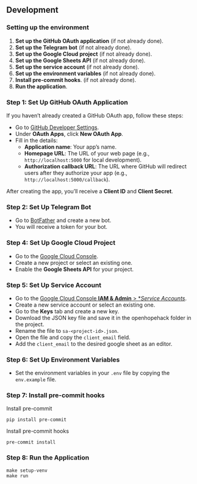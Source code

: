 
## Development

### Setting up the environment

1. **Set up the GitHub OAuth application** (if not already done).
2. **Set up the Telegram bot** (if not already done).
3. **Set up the Google Cloud project** (if not already done).
4. **Set up the Google Sheets API** (if not already done).
5. **Set up the service account** (if not already done).
6. **Set up the environment variables** (if not already done).
7. **Install pre-commit hooks**. (if not already done).
8. **Run the application**.

### Step 1: Set Up GitHub OAuth Application

If you haven’t already created a GitHub OAuth app, follow these steps:

- Go to [GitHub Developer Settings](https://github.com/settings/developers).
- Under **OAuth Apps**, click **New OAuth App**.
- Fill in the details:
  - **Application name**: Your app’s name.
  - **Homepage URL**: The URL of your web page (e.g., `http://localhost:5000` for local development).
  - **Authorization callback URL**: The URL where GitHub will redirect users after they authorize your app (e.g., `http://localhost:5000/callback`).

After creating the app, you’ll receive a **Client ID** and **Client Secret**.

### Step 2: Set Up Telegram Bot

- Go to [BotFather](https://t.me/botfather) and create a new bot.
- You will receive a token for your bot.

### Step 4: Set Up Google Cloud Project

- Go to the [Google Cloud Console](https://console.cloud.google.com/).
- Create a new project or select an existing one.
- Enable the **Google Sheets API** for your project.

### Step 5: Set Up Service Account

- Go to the [Google Cloud Console **IAM & Admin** > **Service Accounts*](https://console.cloud.google.com/iam-admin/serviceaccounts).
- Create a new service account or select an existing one.
- Go to the **Keys** tab and create a new key.
- Download the JSON key file and save it in the openhopehack folder in the project.
- Rename the file to `sa-<project-id>.json`.
- Open the file and copy the `client_email` field.
- Add the `client_email` to the desired google sheet as an editor.

### Step 6: Set Up Environment Variables

- Set the environment variables in your `.env` file by copying the `env.example` file.

### Step 7: Install pre-commit hooks

Install pre-commit
```
pip install pre-commit
```

Install pre-commit hooks
```
pre-commit install
```

### Step 8: Run the Application

```
make setup-venv
make run
```
